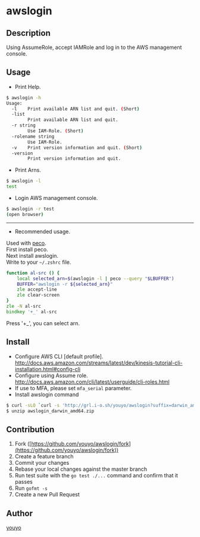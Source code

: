 # awslogin

## Description

Using AssumeRole, accept IAMRole and log in to the AWS management console.

## Usage

- Print Help.

```bash
$ awslogin -h
Usage:
  -l    Print available ARN list and quit. (Short)
  -list
    	Print available ARN list and quit.
  -r string
    	Use IAM-Role. (Short)
  -rolename string
    	Use IAM-Role.
  -v    Print version information and quit. (Short)
  -version
    	Print version information and quit.
```

- Print Arns.

```bash
$ awslogin -l
test
```

- Login AWS management console.

```bash
$ awslogin -r test
(open browser)
```

---

- Recommended usage.

Used with [peco](https://github.com/peco/peco).  
First install peco.  
Next install awslogin.  
Write to your `~/.zshrc` file.  

```zsh
function al-src () {
    local selected_arn=$(awslogin -l | peco --query "$LBUFFER")
    BUFFER="awslogin -r ${selected_arn}"
    zle accept-line
    zle clear-screen
}
zle -N al-src
bindkey '+_' al-src
```

Press '+_', you can select arn.


## Install

- Configure AWS CLI [default profile]. http://docs.aws.amazon.com/streams/latest/dev/kinesis-tutorial-cli-installation.html#config-cli
- Configure using Assume role. http://docs.aws.amazon.com/cli/latest/userguide/cli-roles.html
- If use to MFA, please set `mfa_serial` parameter.
- Install awslogin command

```bash
$ curl -sLO `curl -s 'http://grl.i-o.sh/youyo/awslogin?suffix=darwin_amd64.zip'`
$ unzip awslogin_darwin_amd64.zip
```

## Contribution

1. Fork ([https://github.com/youyo/awslogin/fork](https://github.com/youyo/awslogin/fork))
1. Create a feature branch
1. Commit your changes
1. Rebase your local changes against the master branch
1. Run test suite with the `go test ./...` command and confirm that it passes
1. Run `gofmt -s`
1. Create a new Pull Request

## Author

[youyo](https://github.com/youyo)
